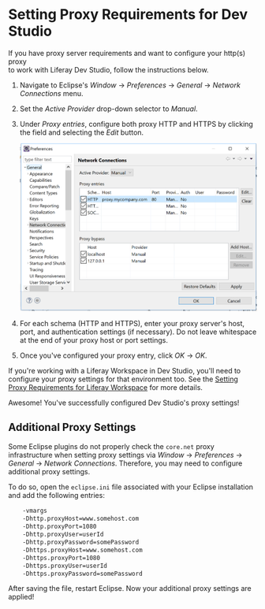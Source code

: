 # Setting Proxy Requirements for Dev Studio

If you have proxy server requirements and want to configure your http(s) proxy		
to work with Liferay Dev Studio, follow the instructions below.

1.  Navigate to Eclipse's *Window* &rarr; *Preferences* &rarr; *General*
    &rarr; *Network Connections* menu.

2.  Set the *Active Provider* drop-down selector to *Manual*.

3.  Under *Proxy entries*, configure both proxy HTTP and HTTPS by clicking the
    field and selecting the *Edit* button.

    ![Figure 1: You can configure your proxy settings in Dev Studio's Network Connections menu.](../../../images/ide-network-connections.png)

4.  For each schema (HTTP and HTTPS), enter your proxy server's host, port, and
    authentication settings (if necessary). Do not leave whitespace at the end
    of your proxy host or port settings.

5.  Once you've configured your proxy entry, click *OK* &rarr; *OK*.

If you're working with a Liferay Workspace in Dev Studio, you'll need to configure
your proxy settings for that environment too. See the
[Setting Proxy Requirements for Liferay Workspace](/developer/reference/-/knowledge_base/7-2/setting-proxy-requirements-for-liferay-workspace)
for more details.

Awesome! You've successfully configured Dev Studio's proxy settings!

## Additional Proxy Settings

Some Eclipse plugins do not properly check the `core.net` proxy infrastructure
when setting proxy settings via *Window* &rarr; *Preferences* &rarr; *General*
&rarr; *Network Connections*. Therefore, you may need to configure additional
proxy settings.

To do so, open the `eclipse.ini` file associated with your Eclipse installation
and add the following entries:

		-vmargs
		-Dhttp.proxyHost=www.somehost.com
		-Dhttp.proxyPort=1080
		-Dhttp.proxyUser=userId
		-Dhttp.proxyPassword=somePassword
		-Dhttps.proxyHost=www.somehost.com
		-Dhttps.proxyPort=1080
		-Dhttps.proxyUser=userId
		-Dhttps.proxyPassword=somePassword

After saving the file, restart Eclipse. Now your additional proxy settings are
applied!
